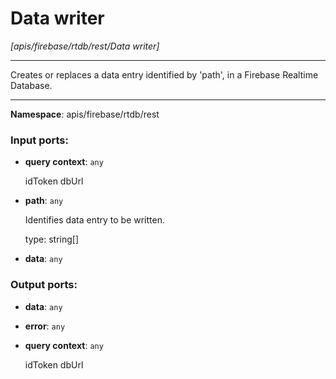# Data writer

_[apis/firebase/rtdb/rest/Data writer]_

---

Creates or replaces a data entry  identified by 'path', in a Firebase Realtime Database.

---

__Namespace__: apis/firebase/rtdb/rest

### Input ports:

* __query context__: ` any `

    idToken
    dbUrl


* __path__: ` any `

    Identifies data entry to be written.
    
    type: string[]


* __data__: ` any `

### Output ports:

* __data__: ` any `


* __error__: ` any `


* __query context__: ` any `

    idToken
    dbUrl

